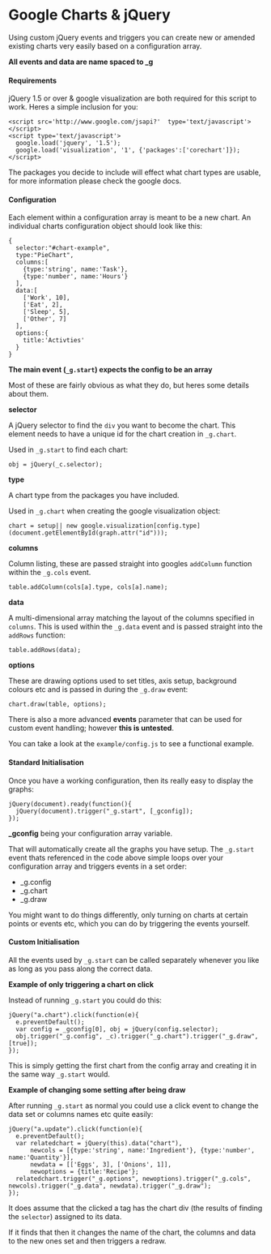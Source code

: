 # Google Charts & jQuery

Using custom jQuery events and triggers you can create new or amended existing charts very easily based on a configuration array.

**All events and data are name spaced to _g**

#### Requirements

jQuery 1.5 or over & google visualization are both required for this script to work. Heres a simple inclusion for you:

    <script src='http://www.google.com/jsapi?'  type='text/javascript'></script>
    <script type='text/javascript'>
      google.load('jquery', '1.5');
      google.load('visualization', '1', {'packages':['corechart']});
    </script>

The packages you decide to include will effect what chart types are usable, for more information please check the google docs.


#### Configuration

Each element within a configuration array is meant to be a new chart. An individual charts configuration object should look like this:

    {
      selector:"#chart-example",
      type:"PieChart",
      columns:[
        {type:'string', name:'Task'},
        {type:'number', name:'Hours'}
      ],
      data:[
        ['Work', 10],
        ['Eat', 2],
        ['Sleep', 5],
        ['Other', 7]
      ],
      options:{
        title:'Activties'
      }
    }

**The main event (`_g.start`) expects the config to be an array**

Most of these are fairly obvious as what they do, but heres some details about them.

**selector**

A jQuery selector to find the `div` you want to become the chart. This element needs to have a unique id for the chart creation in `_g.chart`.

Used in `_g.start` to find each chart:

    obj = jQuery(_c.selector);

**type**

A chart type from the packages you have included.

Used in `_g.chart` when creating the google visualization object:

    chart = setup|| new google.visualization[config.type](document.getElementById(graph.attr("id")));

**columns**

Column listing, these are passed straight into googles `addColumn` function within the `_g.cols` event.

    table.addColumn(cols[a].type, cols[a].name);

**data**

A multi-dimensional array matching the layout of the columns specified in `columns`. This is used within the `_g.data` event and is passed straight into the `addRows` function:

    table.addRows(data);
    
**options**

These are drawing options used to set titles, axis setup, background colours etc and is passed in during the `_g.draw` event:

    chart.draw(table, options);
    
There is also a more advanced **events** parameter that can be used for custom event handling; however **this is untested**.

You can take a look at the `example/config.js` to see a functional example.


#### Standard Initialisation

Once you have a working configuration, then its really easy to display the graphs:

    jQuery(document).ready(function(){
      jQuery(document).trigger("_g.start", [_gconfig]);
    }); 
    
**_gconfig** being your configuration array variable.

That will automatically create all the graphs you have setup. The `_g.start` event thats referenced in the code above simple loops over your configuration array and triggers events in a set order:

- _g.config
- _g.chart
- _g.draw

You might want to do things differently, only turning on charts at certain points or events etc, which you can do by triggering the events yourself.

#### Custom Initialisation

All the events used by `_g.start` can be called separately whenever you like as long as you pass along the correct data. 

**Example of only triggering a chart on click**

Instead of running `_g.start` you could do this:

    jQuery("a.chart").click(function(e){
      e.preventDefault();
      var config = _gconfig[0], obj = jQuery(config.selector);
      obj.trigger("_g.config", _c).trigger("_g.chart").trigger("_g.draw", [true]);  
    });

This is simply getting the first chart from the config array and creating it in the same way `_g.start` would.

**Example of changing some setting after being draw**

After running `_g.start` as normal you could use a click event to change the data set or columns names etc quite easily:

    jQuery("a.update").click(function(e){
      e.preventDefault();
      var relatedchart = jQuery(this).data("chart"), 
          newcols = [{type:'string', name:'Ingredient'}, {type:'number', name:'Quantity'}], 
          newdata = [['Eggs', 3], ['Onions', 1]],
          newoptions = {title:'Recipe'};
      relatedchart.trigger("_g.options", newoptions).trigger("_g.cols", newcols).trigger("_g.data", newdata).trigger("_g.draw");
    }); 
    
It does assume that the clicked a tag has the chart div (the results of finding the `selector`) assigned to its data. 

If it finds that then it changes the name of the chart, the columns and data to the new ones set and then triggers a redraw.

